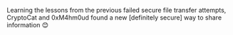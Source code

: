 Learning the lessons from the previous failed secure file transfer attempts, CryptoCat and 0xM4hm0ud found a new [definitely secure] way to share information 😊
